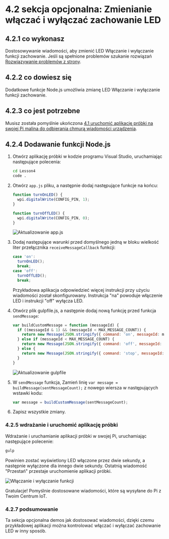 <properties
 pageTitle="Opcjonalna sekcja — Zmienianie włączać i wyłączać zachowanie LED | Microsoft Azure"
 description="Dostosowywanie wiadomości, aby zmienić LED Włączanie i wyłączanie funkcji zachowanie."
 services="iot-hub"
 documentationCenter=""
 authors="shizn"
 manager="timlt"
 tags=""
 keywords=""/>

<tags
 ms.service="iot-hub"
 ms.devlang="multiple"
 ms.topic="article"
 ms.tgt_pltfrm="na"
 ms.workload="na"
 ms.date="10/21/2016"
 ms.author="xshi"/>

# <a name="42-optional-section-change-the-on-and-off-behavior-of-the-led"></a>4.2 sekcja opcjonalna: Zmienianie włączać i wyłączać zachowanie LED

## <a name="421-what-you-will-do"></a>4.2.1 co wykonasz

Dostosowywanie wiadomości, aby zmienić LED Włączanie i wyłączanie funkcji zachowanie. Jeśli są spełnione problemów szukanie rozwiązań [Rozwiązywanie problemów z strony](iot-hub-raspberry-pi-kit-node-troubleshooting.md).

## <a name="422-what-you-will-learn"></a>4.2.2 co dowiesz się

Dodatkowe funkcje Node.js umożliwia zmianę LED Włączanie i wyłączanie funkcji zachowanie.

## <a name="423-what-you-need"></a>4.2.3 co jest potrzebne

Musisz została pomyślnie ukończona [4.1 uruchomić aplikację próbki na swojej Pi malina do odbierania chmurą wiadomości urządzenia](iot-hub-raspberry-pi-kit-node-lesson4-send-cloud-to-device-messages.md).

## <a name="424-add-nodejs-functions"></a>4.2.4 Dodawanie funkcji Node.js

1. Otwórz aplikację próbki w kodzie programu Visual Studio, uruchamiając następujące polecenia:

    ```bash
    cd Lesson4
    code .
    ```

2. Otwórz `app.js` pliku, a następnie dodaj następujące funkcje na końcu:

    ```javascript
    function turnOnLED() {
      wpi.digitalWrite(CONFIG_PIN, 1);
    }

    function turnOffLED() {
      wpi.digitalWrite(CONFIG_PIN, 0);
    }
    ```

    ![Aktualizowanie app.js](media/iot-hub-raspberry-pi-lessons/lesson4/updated_app_js.png)

3. Dodaj następujące warunki przed domyślnego jedną w bloku wielkość liter przełącznika `receiveMessageCallback` funkcji:

    ```javascript
    case 'on':
      turnOnLED();
      break;
    case 'off':
      turnOffLED();
      break;
    ```

    Przykładowa aplikacja odpowiedzieć więcej instrukcji przy użyciu wiadomości został skonfigurowany. Instrukcja "na" powoduje włączenie LED i instrukcji "off" wyłącza LED.

4. Otwórz plik gulpfile.js, a następnie dodaj nową funkcję przed funkcja `sendMessage`:

    ```javascript
    var buildCustomMessage = function (messageId) {
      if ((messageId & 1) && (messageId < MAX_MESSAGE_COUNT)) {
        return new Message(JSON.stringify({ command: 'on', messageId: messageId }));
      } else if (messageId < MAX_MESSAGE_COUNT) {
        return new Message(JSON.stringify({ command: 'off', messageId: messageId }));
      } else {
        return new Message(JSON.stringify({ command: 'stop', messageId: messageId }));
      }
    }
    ```

    ![Aktualizowanie gulpfile](media/iot-hub-raspberry-pi-lessons/lesson4/updated_gulpfile.png)

5. W `sendMessage` funkcja, Zamień linię `var message = buildMessage(sentMessageCount);` z nowego wiersza w następujących wstawki kodu:

    ```javascript
    var message = buildCustomMessage(sentMessageCount);
    ```

6. Zapisz wszystkie zmiany.

### <a name="425-deploy-and-run-the-sample-application"></a>4.2.5 wdrażanie i uruchomić aplikację próbki

Wdrażanie i uruchamianie aplikacji próbki w swojej Pi, uruchamiając następujące polecenie:

```bash
gulp
```

Powinien zostać wyświetlony LED włączone przez dwie sekundy, a następnie wyłączone dla innego dwie sekundy. Ostatnią wiadomość "Przestań" przestaje uruchomienie aplikacji próbki.

![Włączanie i wyłączanie funkcji](media/iot-hub-raspberry-pi-lessons/lesson4/gulp_on_and_off.png)

Gratulacje! Pomyślnie dostosowane wiadomości, które są wysyłane do Pi z Twoim Centrum IoT.

### <a name="427-summary"></a>4.2.7 podsumowanie

Ta sekcja opcjonalna demos jak dostosować wiadomości, dzięki czemu przykładowej aplikacji można kontrolować włączać i wyłączać zachowanie LED w inny sposób.

